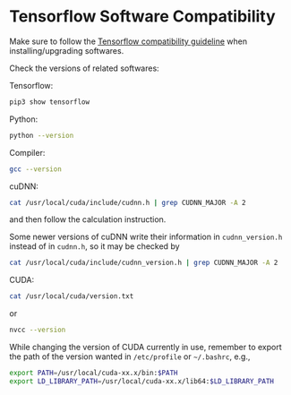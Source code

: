 # Tensorflow Software Compatibility 

Make sure to follow the [Tensorflow compatibility guideline](https://www.tensorflow.org/install/source#gpu) when installing/upgrading softwares.

Check the versions of related softwares:

Tensorflow:
```bash
pip3 show tensorflow
```

Python:
```bash
python --version
```

Compiler:
```bash
gcc --version
```

cuDNN:
```bash
cat /usr/local/cuda/include/cudnn.h | grep CUDNN_MAJOR -A 2
```
and then follow the calculation instruction.

Some newer versions of cuDNN write their information in `cudnn_version.h` instead of in `cudnn.h`, so it may be checked by
```bash
cat /usr/local/cuda/include/cudnn_version.h | grep CUDNN_MAJOR -A 2
```


CUDA:
```bash
cat /usr/local/cuda/version.txt
```
or
```bash
nvcc --version
```
While changing the version of CUDA currently in use, remember to export the path of the version wanted in `/etc/profile` or `~/.bashrc`, e.g.,
```bash
export PATH=/usr/local/cuda-xx.x/bin:$PATH
export LD_LIBRARY_PATH=/usr/local/cuda-xx.x/lib64:$LD_LIBRARY_PATH
```
